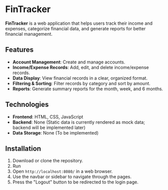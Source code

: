 # FinTracker

**FinTracker** is a web application that helps users track their income and expenses, categorize financial data, and generate reports for better financial management.

## Features

- **Account Management**: Create and manage accounts.
- **Income/Expense Records**: Add, edit, and delete income/expense records.
- **Data Display**: View financial records in a clear, organized format.
- **Filtering & Sorting**: Filter records by category and sort by amount.
- **Reports**: Generate summary reports for the month, week, and 6 months.

## Technologies

- **Frontend**: HTML, CSS, JavaScript
- **Backend**: None (Static data is currently rendered as mock data; backend will be implemented later)
- **Data Storage**: None (To be implemented)

## Installation

1. Download or clone the repository.
2. Run 
3. Open `http://localhost:8080/` in a web browser. 
4. Use the navbar or sidebar to navigate through the pages. 
5. Press the "Logout" button to be redirected to the login page.
